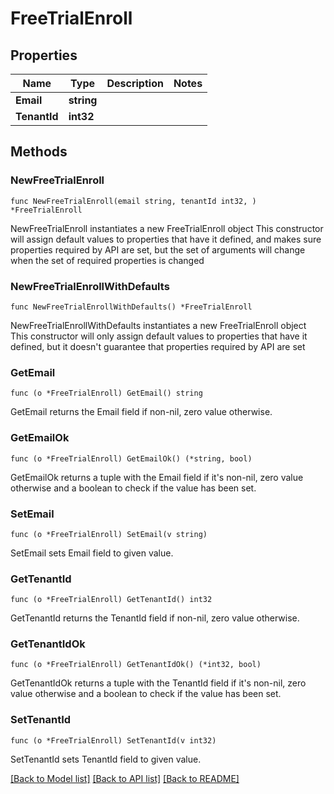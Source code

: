 # FreeTrialEnroll

## Properties

Name | Type | Description | Notes
------------ | ------------- | ------------- | -------------
**Email** | **string** |  | 
**TenantId** | **int32** |  | 

## Methods

### NewFreeTrialEnroll

`func NewFreeTrialEnroll(email string, tenantId int32, ) *FreeTrialEnroll`

NewFreeTrialEnroll instantiates a new FreeTrialEnroll object
This constructor will assign default values to properties that have it defined,
and makes sure properties required by API are set, but the set of arguments
will change when the set of required properties is changed

### NewFreeTrialEnrollWithDefaults

`func NewFreeTrialEnrollWithDefaults() *FreeTrialEnroll`

NewFreeTrialEnrollWithDefaults instantiates a new FreeTrialEnroll object
This constructor will only assign default values to properties that have it defined,
but it doesn't guarantee that properties required by API are set

### GetEmail

`func (o *FreeTrialEnroll) GetEmail() string`

GetEmail returns the Email field if non-nil, zero value otherwise.

### GetEmailOk

`func (o *FreeTrialEnroll) GetEmailOk() (*string, bool)`

GetEmailOk returns a tuple with the Email field if it's non-nil, zero value otherwise
and a boolean to check if the value has been set.

### SetEmail

`func (o *FreeTrialEnroll) SetEmail(v string)`

SetEmail sets Email field to given value.


### GetTenantId

`func (o *FreeTrialEnroll) GetTenantId() int32`

GetTenantId returns the TenantId field if non-nil, zero value otherwise.

### GetTenantIdOk

`func (o *FreeTrialEnroll) GetTenantIdOk() (*int32, bool)`

GetTenantIdOk returns a tuple with the TenantId field if it's non-nil, zero value otherwise
and a boolean to check if the value has been set.

### SetTenantId

`func (o *FreeTrialEnroll) SetTenantId(v int32)`

SetTenantId sets TenantId field to given value.



[[Back to Model list]](../README.md#documentation-for-models) [[Back to API list]](../README.md#documentation-for-api-endpoints) [[Back to README]](../README.md)


